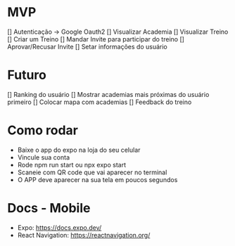 # MVP

[] Autenticação -> Google Oauth2
[] Visualizar Academia
[] Visualizar Treino
[] Criar um Treino
[] Mandar Invite para participar do treino
[] Aprovar/Recusar Invite
[] Setar informações do usuário

# Futuro

[] Ranking do usuário
[] Mostrar academias mais próximas do usuário primeiro
[] Colocar mapa com academias
[] Feedback do treino

# Como rodar
- Baixe o app do expo na loja do seu celular
- Vincule sua conta
- Rode npm run start ou npx expo start
- Scaneie com QR code que vai aparecer no terminal
- O APP deve aparecer na sua tela em poucos segundos

# Docs - Mobile

- Expo: https://docs.expo.dev/
- React Navigation: https://reactnavigation.org/